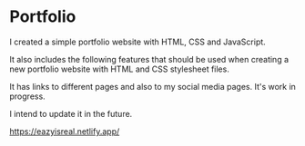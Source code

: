 # Portfolio

I created a simple portfolio website with HTML, CSS and JavaScript.

 It also includes the following features that should be used when creating a new portfolio website with HTML and CSS stylesheet  files.  

 It has links to different pages and also to my social media pages. It's work in progress. 

 I intend to update it in the future.
 
 
 https://eazyisreal.netlify.app/
 
